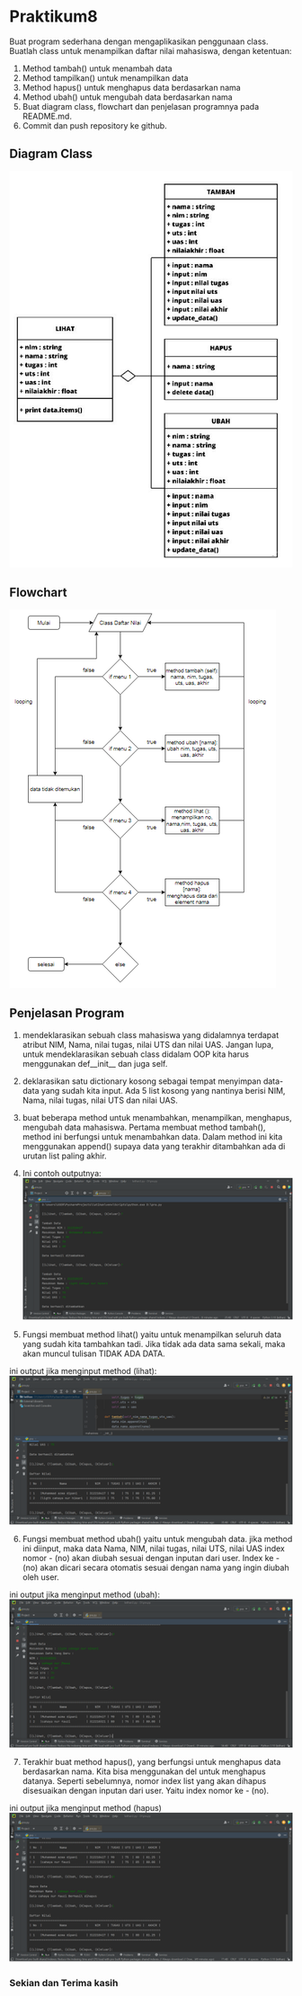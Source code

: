 # Praktikum8

Buat program sederhana dengan mengaplikasikan penggunaan class. Buatlah class untuk menampilkan daftar nilai mahasiswa, dengan ketentuan:

1. Method tambah() untuk menambah data
2. Method tampilkan() untuk menampilkan data
3. Method hapus() untuk menghapus data berdasarkan nama
4. Method ubah() untuk mengubah data berdasarkan nama
5. Buat diagram class, flowchart dan penjelasan programnya pada README.md.
6. Commit dan push repository ke github.


## Diagram Class
![img](picture/pic1.jpg)

## Flowchart
![img](picture/pic2.png)

## Penjelasan Program

1. mendeklarasikan sebuah class mahasiswa yang didalamnya terdapat atribut NIM, Nama, nilai tugas, nilai UTS dan nilai UAS. Jangan lupa, untuk mendeklarasikan sebuah class didalam OOP kita harus menggunakan def__init__ dan juga self.

2. deklarasikan satu dictionary kosong sebagai tempat menyimpan data-data yang sudah kita input. Ada 5 list kosong yang nantinya berisi NIM, Nama, nilai tugas, nilai UTS dan nilai UAS.

3. buat beberapa method untuk menambahkan, menampilkan, menghapus, mengubah data mahasiswa. Pertama membuat method tambah(), method ini berfungsi untuk menambahkan data. Dalam method ini kita menggunakan append() supaya data yang terakhir ditambahkan ada di urutan list paling akhir.

4. Ini contoh outputnya:
![img](picture/pic3.png)


5. Fungsi membuat method lihat() yaitu untuk menampilkan seluruh data yang sudah kita tambahkan tadi. Jika tidak ada data sama sekali, maka akan muncul tulisan TIDAK ADA DATA.

ini output jika menginput method (lihat):
![img](picture/pic4.png)


6. Fungsi membuat method ubah() yaitu untuk mengubah data. jika method ini diinput, maka data Nama, NIM, nilai tugas, nilai UTS, nilai UAS index nomor - (no) akan diubah sesuai dengan inputan dari user. Index ke - (no) akan dicari secara otomatis sesuai dengan nama yang ingin diubah oleh user.

ini output jika menginput method (ubah):
![img](picture/pic5.png)

7. Terakhir buat method hapus(), yang berfungsi untuk menghapus data berdasarkan nama. Kita bisa menggunakan del untuk menghapus datanya. Seperti sebelumnya, nomor index list yang akan dihapus disesuaikan dengan inputan dari user. Yaitu index nomor ke - (no).

ini output jika menginput method (hapus)
![img](picture/pic6.png)


### Sekian dan Terima kasih